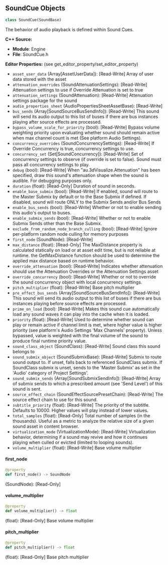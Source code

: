 ## SoundCue Objects

```python
class SoundCue(SoundBase)
```

The behavior of audio playback is defined within Sound Cues.

**C++ Source:**

- **Module**: Engine
- **File**: SoundCue.h

**Editor Properties:** (see get_editor_property/set_editor_property)

- ``asset_user_data`` (Array[AssetUserData]):  [Read-Write] Array of user data stored with the asset
- ``attenuation_overrides`` (SoundAttenuationSettings):  [Read-Write] Attenuation settings to use if Override Attenuation is set to true
- ``attenuation_settings`` (SoundAttenuation):  [Read-Write] Attenuation settings package for the sound
- ``audio_properties_sheet`` (AudioPropertiesSheetAssetBase):  [Read-Write]
- ``bus_sends`` (Array[SoundSourceBusSendInfo]):  [Read-Write] This sound will send its audio output to this list of buses if there are bus instances playing after source effects are processed.
- ``bypass_volume_scale_for_priority`` (bool):  [Read-Write] Bypass volume weighting priority upon evaluating whether sound should remain active when max channel count is met (See platform Audio Settings).
- ``concurrency_overrides`` (SoundConcurrencySettings):  [Read-Write] If Override Concurrency is true, concurrency settings to use.
- ``concurrency_set`` (Set[SoundConcurrency]):  [Read-Write] Set of concurrency settings to observe (if override is set to false).  Sound must pass all concurrency settings to play.
- ``debug`` (bool):  [Read-Write] When "au.3dVisualize.Attenuation" has been specified, draw this sound's attenuation shape when the sound is audible. For debugging purposes only.
- ``duration`` (float):  [Read-Only] Duration of sound in seconds.
- ``enable_base_submix`` (bool):  [Read-Write] If enabled, sound will route to the Master Submix by default or to the Base Submix if defined. If disabled, sound will route ONLY to the Submix Sends and/or Bus Sends
- ``enable_bus_sends`` (bool):  [Read-Write] Whether or not to enable sending this audio's output to buses.
- ``enable_submix_sends`` (bool):  [Read-Write] Whether or not to enable Submix Sends other than the Base Submix.
- ``exclude_from_random_node_branch_culling`` (bool):  [Read-Write] Ignore per-platform random node culling for memory purposes
- ``first_node`` (SoundNode):  [Read-Write]
- ``max_distance`` (float):  [Read-Only] The MaxDistance property is calculated statically on load or at asset edit time, but is not reliable at runtime.
  the GetMaxDistance function should be used to determine the applied max distance based on runtime behavior.
- ``override_attenuation`` (bool):  [Read-Write] Indicates whether attenuation should use the Attenuation Overrides or the Attenuation Settings asset
- ``override_concurrency`` (bool):  [Read-Write] Whether or not to override the sound concurrency object with local concurrency settings.
- ``pitch_multiplier`` (float):  [Read-Write] Base pitch multiplier
- ``pre_effect_bus_sends`` (Array[SoundSourceBusSendInfo]):  [Read-Write] This sound will send its audio output to this list of buses if there are bus instances playing before source effects are processed.
- ``prime_on_load`` (bool):  [Read-Write] Makes this sound cue automatically load any sound waves it can play into the cache when it is loaded.
- ``priority`` (float):  [Read-Write] Used to determine whether sound can play or remain active if channel limit is met, where higher value is higher priority
  (see platform's Audio Settings 'Max Channels' property). Unless bypassed, value is weighted with the final volume of the
  sound to produce final runtime priority value.
- ``sound_class_object`` (SoundClass):  [Read-Write] Sound class this sound belongs to
- ``sound_submix_object`` (SoundSubmixBase):  [Read-Write] Submix to route sound output to. If unset, falls back to referenced SoundClass submix.
  If SoundClass submix is unset, sends to the 'Master Submix' as set in the 'Audio' category of Project Settings'.
- ``sound_submix_sends`` (Array[SoundSubmixSendInfo]):  [Read-Write] Array of submix sends to which a prescribed amount (see 'Send Level') of this sound is sent.
- ``source_effect_chain`` (SoundEffectSourcePresetChain):  [Read-Write] The source effect chain to use for this sound.
- ``subtitle_priority`` (float):  [Read-Write] The priority of the subtitle.  Defaults to 10000.  Higher values will play instead of lower values.
- ``total_samples`` (float):  [Read-Only] Total number of samples (in the thousands). Useful as a metric to analyze the relative size of a given sound asset in content browser.
- ``virtualization_mode`` (VirtualizationMode):  [Read-Write] Virtualization behavior, determining if a sound may revive and how it continues playing when culled or evicted (limited to looping sounds).
- ``volume_multiplier`` (float):  [Read-Write] Base volume multiplier

<a id="unreal.SoundCue.first_node"></a>

#### first_node

```python
@property
def first_node() -> SoundNode
```

(SoundNode):  [Read-Only]

<a id="unreal.SoundCue.volume_multiplier"></a>

#### volume_multiplier

```python
@property
def volume_multiplier() -> float
```

(float):  [Read-Only] Base volume multiplier

<a id="unreal.SoundCue.pitch_multiplier"></a>

#### pitch_multiplier

```python
@property
def pitch_multiplier() -> float
```

(float):  [Read-Only] Base pitch multiplier

<a id="unreal.SoundMix"></a>